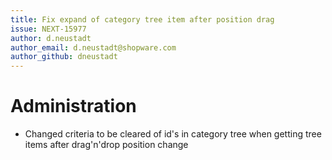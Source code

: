 ```yaml
---
title: Fix expand of category tree item after position drag
issue: NEXT-15977
author: d.neustadt
author_email: d.neustadt@shopware.com 
author_github: dneustadt
---
```

# Administration
* Changed criteria to be cleared of id's in category tree when getting tree items after drag'n'drop position change
